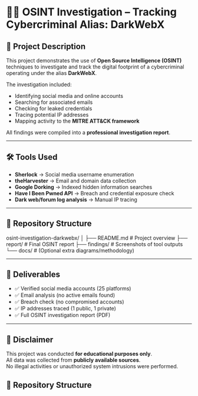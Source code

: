 # 🕵️‍♀️ OSINT Investigation – Tracking Cybercriminal Alias: DarkWebX  

## 📖 Project Description  
This project demonstrates the use of **Open Source Intelligence (OSINT)** techniques 
to investigate and track the digital footprint of a cybercriminal operating under the alias **DarkWebX**.  

The investigation included:  
- Identifying social media and online accounts  
- Searching for associated emails  
- Checking for leaked credentials  
- Tracing potential IP addresses  
- Mapping activity to the **MITRE ATT&CK framework**  

All findings were compiled into a **professional investigation report**.  

---

## 🛠 Tools Used  
- **Sherlock** → Social media username enumeration  
- **theHarvester** → Email and domain data collection  
- **Google Dorking** → Indexed hidden information searches  
- **Have I Been Pwned API** → Breach and credential exposure check  
- **Dark web/forum log analysis** → Manual IP tracing  

---

## 📂 Repository Structure  

osint-investigation-darkwebx/
│
├── README.md # Project overview
├── report/ # Final OSINT report
├── findings/ # Screenshots of tool outputs
└── docs/ # (Optional extra diagrams/methodology)

---

## 📑 Deliverables  
- ✅ Verified social media accounts (25 platforms)  
- ✅ Email analysis (no active emails found)  
- ✅ Breach check (no compromised accounts)  
- ✅ IP addresses traced (1 public, 1 private)  
- ✅ Full OSINT investigation report (PDF)  

---

## 📌 Disclaimer  
This project was conducted **for educational purposes only**.  
All data was collected from **publicly available sources**.  
No illegal activities or unauthorized system intrusions were performed.  
## 📂 Repository Structure  

